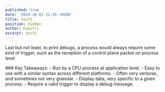 ```yaml
---
published: true
date: '2024-10-01 22:35 +0200'
title: test2
position: hidden
author: Dimitri
excerpt: test2
---
```

Last but not least, to print debugs, a process would always require some kind of trigger, such as the reception of a control plane packet on process level



<div class="notice--info">
### Key Takeaways:
- Run by a CPU process at application level.
- Easy to use with a similar syntax across different platforms.
- Often very verbose, and sometimes not very granular.
- Display data, very specific to a given process.
- Require a valid trigger to display a debug message.
</div>
